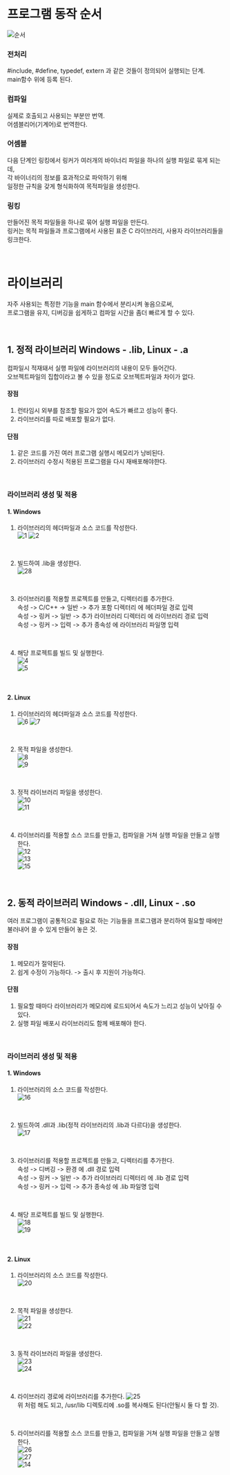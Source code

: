 # 프로그램 동작 순서
![순서](https://t1.daumcdn.net/cfile/tistory/99E473355EC0FF5A07)

### 전처리
#include, #define, typedef, extern 과 같은 것들이 정의되어 실행되는 단계.   
main함수 위에 등록 된다.

### 컴파일
실제로 호출되고 사용되는 부분만 번역.   
어셈블리어(기계어)로 번역한다.

### 어셈블
다음 단계인 링킹에서 링커가 여러개의 바이너리 파일을 하나의 실행 파일로 묶게 되는데,   
각 바이너리의 정보를 효과적으로 파악하기 위해   
일정한 규칙을 갖게 형식화하여 목적파일을 생성한다.

### 링킹
만들어진 목적 파일들을 하나로 묶어 실행 파일을 만든다.   
링커는 목적 파일들과 프로그램에서 사용된 표준 C 라이브러리, 사용자 라이브러리들을 링크한다.

<br>

# 라이브러리
자주 사용되는 특정한 기능을 main 함수에서 분리시켜 놓음으로써,   
프로그램을 유지, 디버깅을 쉽게하고 컴파일 시간을 좀더 빠르게 할 수 있다.

<br>

## 1. 정적 라이브러리 Windows - .lib, Linux - .a
컴파일시 적재돼서 실행 파일에 라이브러리의 내용이 모두 들어간다.   
오브젝트파일의 집합이라고 볼 수 있을 정도로 오브젝트파일과 차이가 없다.   

#### 장점
1. 런타임시 외부를 참조할 필요가 없어 속도가 빠르고 성능이 좋다.
2. 라이브러리를 따로 배포할 필요가 없다.

#### 단점
1. 같은 코드를 가진 여러 프로그램 실행시 메모리가 낭비된다.
2. 라이브러리 수정시 적용된 프로그램을 다시 재배포해야한다.

<br>

### 라이브러리 생성 및 적용
#### 1. Windows
1. 라이브러리의 헤더파일과 소스 코드를 작성한다.   
![1](https://github.com/HongryeolSeong/Study_Build/blob/main/refimg/1.png) ![2](https://github.com/HongryeolSeong/Study_Build/blob/main/refimg/2.png)
<br>

2. 빌드하여 .lib을 생성한다.   
![28](https://github.com/HongryeolSeong/Study_Build/blob/main/refimg/28.png)
<br>

3. 라이브러리를 적용할 프로젝트를 만들고, 디렉터리를 추가한다.   
속성 -> C/C++ -> 일반 -> 추가 포함 디렉터리 에 헤더파일 경로 입력   
속성 -> 링커 -> 일반 -> 추가 라이브러리 디렉터리 에 라이브러리 경로 입력   
속성 -> 링커 -> 입력 -> 추가 종속성 에 라이브러리 파일명 입력
<br>

4. 해당 프로젝트를 빌드 및 실행한다.   
![4](https://github.com/HongryeolSeong/Study_Build/blob/main/refimg/4.png)   
![5](https://github.com/HongryeolSeong/Study_Build/blob/main/refimg/5.png)

<br>

#### 2. Linux
1. 라이브러리의 헤더파일과 소스 코드를 작성한다.   
![6](https://github.com/HongryeolSeong/Study_Build/blob/main/refimg/6.png) ![7](https://github.com/HongryeolSeong/Study_Build/blob/main/refimg/7.png)
<br>

2. 목적 파일을 생성한다.   
![8](https://github.com/HongryeolSeong/Study_Build/blob/main/refimg/8.png)   
![9](https://github.com/HongryeolSeong/Study_Build/blob/main/refimg/9.png)
<br>

3. 정적 라이브러리 파일을 생성한다.   
![10](https://github.com/HongryeolSeong/Study_Build/blob/main/refimg/10.png)   
![11](https://github.com/HongryeolSeong/Study_Build/blob/main/refimg/11.png)
<br>

4. 라이브러리를 적용할 소스 코드를 만들고, 컴파일을 거쳐 실행 파일을 만들고 실행한다.   
![12](https://github.com/HongryeolSeong/Study_Build/blob/main/refimg/12.png)   
![13](https://github.com/HongryeolSeong/Study_Build/blob/main/refimg/13.png)   
![15](https://github.com/HongryeolSeong/Study_Build/blob/main/refimg/15.png)

<br>

## 2. 동적 라이브러리 Windows - .dll, Linux - .so
여러 프로그램이 공통적으로 필요로 하는 기능들을 프로그램과 분리하여 필요할 때에만 불러내어 쓸 수 있게 만들어 놓은 것.

#### 장점
1. 메모리가 절약된다.
2. 쉽게 수정이 가능하다. -> 출시 후 지원이 가능하다.

#### 단점
1. 필요할 때마다 라이브러리가 메모리에 로드되어서 속도가 느리고 성능이 낮아질 수 있다.
2. 실행 파일 배포시 라이브러리도 함께 배포해야 한다.

<br>

### 라이브러리 생성 및 적용
#### 1. Windows
1. 라이브러리의 소스 코드를 작성한다.   
![16](https://github.com/HongryeolSeong/Study_Build/blob/main/refimg/16.png)
<br>

2. 빌드하여 .dll과 .lib(정적 라이브러리의 .lib과 다르다)을 생성한다.   
![17](https://github.com/HongryeolSeong/Study_Build/blob/main/refimg/17.png)
<br>

3. 라이브러리를 적용할 프로젝트를 만들고, 디렉터리를 추가한다.   
속성 -> 디버깅 -> 환경 에 .dll 경로 입력   
속성 -> 링커 -> 일반 -> 추가 라이브러리 디렉터리 에 .lib 경로 입력   
속성 -> 링커 -> 입력 -> 추가 종속성 에 .lib 파일명 입력
<br>

4. 해당 프로젝트를 빌드 및 실행한다.   
![18](https://github.com/HongryeolSeong/Study_Build/blob/main/refimg/18.png)   
![19](https://github.com/HongryeolSeong/Study_Build/blob/main/refimg/19.png)

<br>

#### 2. Linux
1. 라이브러리의 소스 코드를 작성한다.   
![20](https://github.com/HongryeolSeong/Study_Build/blob/main/refimg/20.png)
<br>

2. 목적 파일을 생성한다.   
![21](https://github.com/HongryeolSeong/Study_Build/blob/main/refimg/21.png)   
![22](https://github.com/HongryeolSeong/Study_Build/blob/main/refimg/22.png)
<br>

3. 동적 라이브러리 파일을 생성한다.   
![23](https://github.com/HongryeolSeong/Study_Build/blob/main/refimg/23.png)   
![24](https://github.com/HongryeolSeong/Study_Build/blob/main/refimg/24.png)
<br>

4. 라이브러리 경로에 라이브러리를 추가한다.
![25](https://github.com/HongryeolSeong/Study_Build/blob/main/refimg/25.png)   
위 처럼 해도 되고, /usr/lib 디렉토리에 .so를 복사해도 된다(안될시 둘 다 할 것).
<br>

5. 라이브러리를 적용할 소스 코드를 만들고, 컴파일을 거쳐 실행 파일을 만들고 실행한다.   
![26](https://github.com/HongryeolSeong/Study_Build/blob/main/refimg/26.png)   
![27](https://github.com/HongryeolSeong/Study_Build/blob/main/refimg/27.png)   
![14](https://github.com/HongryeolSeong/Study_Build/blob/main/refimg/14.png)

<br>
